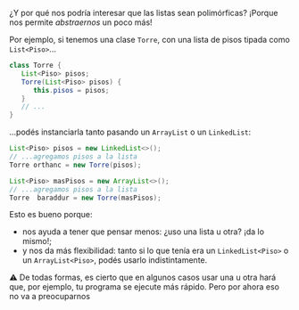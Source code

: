 ¿Y por qué nos podría interesar que las listas sean polimórficas? ¡Porque nos permite _abstraernos_ un poco más! 

Por ejemplo, si tenemos una clase `Torre`, con una lista de pisos tipada como `List<Piso>`...

```java
class Torre {
   List<Piso> pisos;
   Torre(List<Piso> pisos) {
      this.pisos = pisos;
   }
   // ...
}
```

...podés instanciarla tanto pasando un `ArrayList` o un `LinkedList`: 

```java
List<Piso> pisos = new LinkedList<>();
// ...agregamos pisos a la lista
Torre orthanc = new Torre(pisos);

List<Piso> masPisos = new ArrayList<>();
// ...agregamos pisos a la lista
Torre  baraddur = new Torre(masPisos);
```

Esto es bueno porque:

  * nos ayuda a tener que pensar menos: ¿uso una lista u otra? ¡da lo mismo!;
  * y nos da más flexibilidad: tanto si lo que tenía era un `LinkedList<Piso>` o un `ArrayList<Piso>`, podés usarlo indistintamente.

:warning: De todas formas, es cierto que en algunos casos usar una u otra hará que, por ejemplo, tu programa  se ejecute más rápido. Pero por ahora eso no va a preocuparnos
